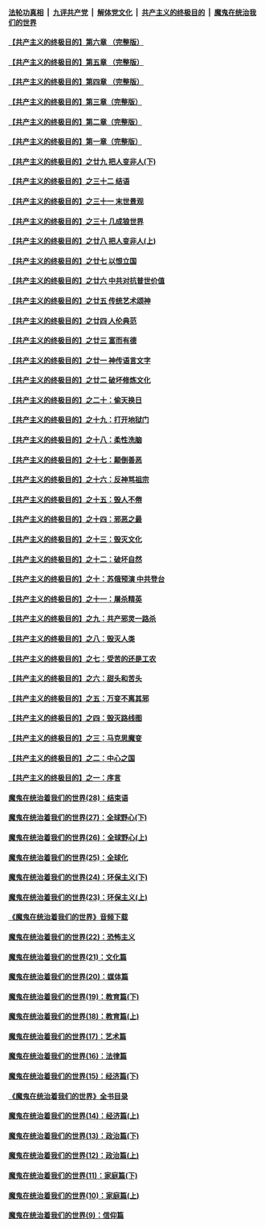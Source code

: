 

####  [法轮功真相](../../../../basic/blob/master/README.md?t=04100201) &nbsp;|&nbsp; [九评共产党](../../../../9ping.md/blob/master/README.md?t=04100201) &nbsp;|&nbsp; [解体党文化](../../../../jtdwh.md/blob/master/README.md?t=04100201)  &nbsp;|&nbsp; [共产主义的终极目的](../../../../gczydzjmd.md/blob/master/README.md?t=04100201) &nbsp;|&nbsp; [魔鬼在统治我们的世界](../../../../mgztzwmdsj.md/blob/master/README.md?t=04100201) 

#### [【共产主义的终极目的】第六章 （完整版）](../pages/nsc422/n11428913.md?t=04100201) 

#### [【共产主义的终极目的】第五章 （完整版）](../pages/nsc422/n11428912.md?t=04100201) 

#### [【共产主义的终极目的】第四章 （完整版）](../pages/nsc422/n11428907.md?t=04100201) 

#### [【共产主义的终极目的】第三章（完整版）](../pages/nsc422/n11428848.md?t=04100201) 

#### [【共产主义的终极目的】第二章（完整版）](../pages/nsc422/n11428831.md?t=04100201) 

#### [【共产主义的终极目的】第一章（完整版）](../pages/nsc422/n11417651.md?t=04100201) 

#### [【共产主义的终极目的】之廿九 把人变非人(下)](../pages/nsc422/n11344140.md?t=04100201) 

#### [【共产主义的终极目的】之三十二 结语](../pages/nsc422/n11360535.md?t=04100201) 

#### [【共产主义的终极目的】之三十一 末世景观](../pages/nsc422/n11351129.md?t=04100201) 

#### [【共产主义的终极目的】之三十 几成狼世界](../pages/nsc422/n11348280.md?t=04100201) 

#### [【共产主义的终极目的】之廿八 把人变非人(上)](../pages/nsc422/n11340492.md?t=04100201) 

#### [【共产主义的终极目的】之廿七 以恨立国](../pages/nsc422/n11336944.md?t=04100201) 

#### [【共产主义的终极目的】之廿六 中共对抗普世价值](../pages/nsc422/n11324785.md?t=04100201) 

#### [【共产主义的终极目的】之廿五 传统艺术颂神](../pages/nsc422/n11296396.md?t=04100201) 

#### [【共产主义的终极目的】之廿四 人伦典范](../pages/nsc422/n11296397.md?t=04100201) 

#### [【共产主义的终极目的】之廿三 富而有德](../pages/nsc422/n11283598.md?t=04100201) 

#### [【共产主义的终极目的】之廿一 神传语言文字](../pages/nsc422/n11263265.md?t=04100201) 

#### [【共产主义的终极目的】之廿二 破坏修炼文化](../pages/nsc422/n11245728.md?t=04100201) 

#### [【共产主义的终极目的】之二十：偷天换日](../pages/nsc422/n11238846.md?t=04100201) 

#### [【共产主义的终极目的】之十九：打开地狱门](../pages/nsc422/n11206376.md?t=04100201) 

#### [【共产主义的终极目的】之十八：柔性洗脑](../pages/nsc422/n11199994.md?t=04100201) 

#### [【共产主义的终极目的】之十七：颠倒善恶](../pages/nsc422/n11179782.md?t=04100201) 

#### [【共产主义的终极目的】之十六：反神骂祖宗](../pages/nsc422/n11166798.md?t=04100201) 

#### [【共产主义的终极目的】之十五：毁人不倦](../pages/nsc422/n11166792.md?t=04100201) 

#### [【共产主义的终极目的】之十四：邪恶之最](../pages/nsc422/n11150249.md?t=04100201) 

#### [【共产主义的终极目的】之十三：毁灭文化](../pages/nsc422/n11135227.md?t=04100201) 

#### [【共产主义的终极目的】之十二：破坏自然](../pages/nsc422/n11135214.md?t=04100201) 

#### [【共产主义的终极目的】之十：苏俄预演 中共登台](../pages/nsc422/n11118424.md?t=04100201) 

#### [【共产主义的终极目的】之十一：屠杀精英](../pages/nsc422/n11118442.md?t=04100201) 

#### [【共产主义的终极目的】之九：共产邪灵一路杀](../pages/nsc422/n11114139.md?t=04100201) 

#### [【共产主义的终极目的】之八：毁灭人类](../pages/nsc422/n11108503.md?t=04100201) 

#### [【共产主义的终极目的】之七：受苦的还是工农](../pages/nsc422/n11101809.md?t=04100201) 

#### [【共产主义的终极目的】之六：甜头和苦头](../pages/nsc422/n11096971.md?t=04100201) 

#### [【共产主义的终极目的】之五：万变不离其邪](../pages/nsc422/n11091285.md?t=04100201) 

#### [【共产主义的终极目的】之四：毁灭路线图](../pages/nsc422/n11086284.md?t=04100201) 

#### [【共产主义的终极目的】之三：马克思魔变](../pages/nsc422/n11061941.md?t=04100201) 

#### [【共产主义的终极目的】之二：中心之国](../pages/nsc422/n11047728.md?t=04100201) 

#### [【共产主义的终极目的】之一：序言](../pages/nsc422/n11086077.md?t=04100201) 

#### [魔鬼在统治着我们的世界(28)：结束语](../pages/nsc422/n10936246.md?t=04100201) 

#### [魔鬼在统治着我们的世界(27)：全球野心(下)](../pages/nsc422/n10928319.md?t=04100201) 

#### [魔鬼在统治着我们的世界(26)：全球野心(上)](../pages/nsc422/n10900318.md?t=04100201) 

#### [魔鬼在统治着我们的世界(25)：全球化](../pages/nsc422/n10788205.md?t=04100201) 

#### [魔鬼在统治着我们的世界(24)：环保主义(下)](../pages/nsc422/n10695307.md?t=04100201) 

#### [魔鬼在统治着我们的世界(23)：环保主义(上)](../pages/nsc422/n10688613.md?t=04100201) 

#### [《魔鬼在统治着我们的世界》音频下载](../pages/nsc422/n10635553.md?t=04100201) 

#### [魔鬼在统治着我们的世界(22)：恐怖主义](../pages/nsc422/n10614727.md?t=04100201) 

#### [魔鬼在统治着我们的世界(21)：文化篇](../pages/nsc422/n10597706.md?t=04100201) 

#### [魔鬼在统治着我们的世界(20)：媒体篇](../pages/nsc422/n10586579.md?t=04100201) 

#### [魔鬼在统治着我们的世界(19)：教育篇(下)](../pages/nsc422/n10564808.md?t=04100201) 

#### [魔鬼在统治着我们的世界(18)：教育篇(上)](../pages/nsc422/n10526970.md?t=04100201) 

#### [魔鬼在统治着我们的世界(17)：艺术篇](../pages/nsc422/n10499093.md?t=04100201) 

#### [魔鬼在统治着我们的世界(16)：法律篇](../pages/nsc422/n10485969.md?t=04100201) 

#### [魔鬼在统治着我们的世界(15)：经济篇(下)](../pages/nsc422/n10469975.md?t=04100201) 

#### [《魔鬼在统治着我们的世界》全书目录](../pages/nsc422/n10464261.md?t=04100201) 

#### [魔鬼在统治着我们的世界(14)：经济篇(上)](../pages/nsc422/n10457370.md?t=04100201) 

#### [魔鬼在统治着我们的世界(13)：政治篇(下)](../pages/nsc422/n10448270.md?t=04100201) 

#### [魔鬼在统治着我们的世界(12)：政治篇(上)](../pages/nsc422/n10444576.md?t=04100201) 

#### [魔鬼在统治着我们的世界(11)：家庭篇(下)](../pages/nsc422/n10440961.md?t=04100201) 

#### [魔鬼在统治着我们的世界(10)：家庭篇(上)](../pages/nsc422/n10435448.md?t=04100201) 

#### [魔鬼在统治着我们的世界(9)：信仰篇](../pages/nsc422/n10432159.md?t=04100201) 

